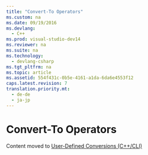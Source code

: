 ```yaml
---
title: "Convert-To Operators"
ms.custom: na
ms.date: 09/19/2016
ms.devlang: 
  - C++
ms.prod: visual-studio-dev14
ms.reviewer: na
ms.suite: na
ms.technology: 
  - devlang-csharp
ms.tgt_pltfrm: na
ms.topic: article
ms.assetid: 554f431c-0b5e-4161-a1da-6da6e4553f12
caps.latest.revision: 7
translation.priority.mt: 
  - de-de
  - ja-jp
---
```

# Convert-To Operators
Content moved to [User-Defined Conversions (C++/CLI)](../vs140/User-Defined-Conversions--C---CLI-.md)